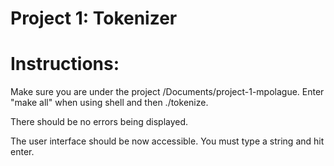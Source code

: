 Project 1: Tokenizer
====================
# Instructions:

Make sure you are under the project /Documents/project-1-mpolague.
Enter "make all" when using shell and then ./tokenize.

There should be no errors being displayed.

The user interface should be now accessible. You must type a string and hit enter.

